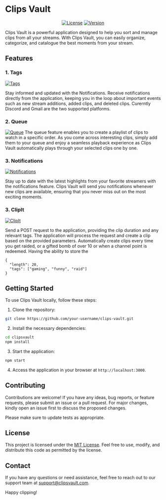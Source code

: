 # Clips Vault

<div align="center">
  <a href="https://opensource.org/licenses/MIT"><img src="https://img.shields.io/badge/license-MIT-blue.svg" alt="License"></a>
  <a href="#"><img src="https://img.shields.io/badge/version-1.0.0-orange.svg" alt="Version"></a>
</div>

Clips Vault is a powerful application designed to help you sort and manage clips from all your streams. With Clips Vault, you can easily organize, categorize, and catalogue the best moments from your stream.

## Features

### 1. Tags
[![Tags](https://img.shields.io/badge/feature-Tags-green.svg)]()

Stay informed and updated with the Notifications. Receive notifications directly from the application, keeping you in the loop about important events such as new stream additions, added clips, and deleted clips. Curerntly Discord and Gmail are the two supported platforms.

### 2. Queue
[![Queue](https://img.shields.io/badge/feature-Queue-blue.svg)]()
The queue feature enables you to create a playlist of clips to watch in a specific order. As you come across interesting clips, simply add them to your queue and enjoy a seamless playback experience as Clips Vault automatically plays through your selected clips one by one.

### 3. Notifications
[![Notifications](https://img.shields.io/badge/feature-Notifications-yellow.svg)]()

Stay up to date with the latest highlights from your favorite streamers with the notifications feature. Clips Vault will send you notifications whenever new clips are available, ensuring that you never miss out on the most exciting moments.

### 3. ClipIt
[![ClipIt](https://img.shields.io/badge/feature-ClipIt-red.svg)]()

Send a POST request to the application, providing the clip duration and any relevant tags. The application will process the request and create a clip based on the provided parameters. Automatically create clips every time you get raided, or a gifted bomb of over 10 or when a channel point is redeemed. Having the ability to store the
```
{
  "length": 20,
  "tags": ["gaming", "funny", "raid"]
}
```

## Getting Started

To use Clips Vault locally, follow these steps:

1. Clone the repository:

```bash
git clone https://github.com/your-username/clips-vault.git
```

2. Install the necessary dependencies:

```bash
cd clipsvault
npm install
```

3. Start the application:

```bash
npm start
```

4. Access the application in your browser at `http://localhost:3000`.

## Contributing

Contributions are welcome! If you have any ideas, bug reports, or feature requests, please submit an issue or a pull request. For major changes, kindly open an issue first to discuss the proposed changes.

Please make sure to update tests as appropriate.

## License

This project is licensed under the [MIT License](https://opensource.org/licenses/MIT). Feel free to use, modify, and distribute this code as permitted by the license.

## Contact

If you have any questions or need assistance, feel free to reach out to our support team at support@clipsvault.com.

Happy clipping!
